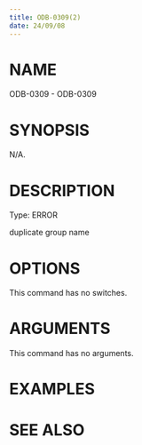```yaml
---
title: ODB-0309(2)
date: 24/09/08
---
```


# NAME

ODB-0309 - ODB-0309

# SYNOPSIS

N/A.

# DESCRIPTION

Type: ERROR

duplicate group name

# OPTIONS

This command has no switches.

# ARGUMENTS

This command has no arguments.

# EXAMPLES

# SEE ALSO
